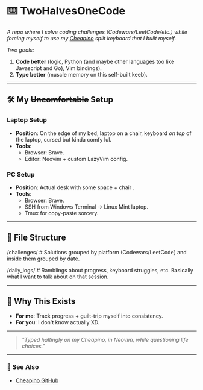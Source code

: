 # ⌨️ TwoHalvesOneCode  

*A repo where I solve coding challenges (Codewars/LeetCode/etc.) while forcing myself to use my [Cheapino](https://github.com/tompi/cheapino) split keyboard that I built myself.*

*Two goals:*  
1. **Code better** (logic, Python (and maybe other languages too like Javascript and Go), Vim bindings).  
2. **Type better** (muscle memory on this self-built keeb).  

---

## 🛠️ My ~~Uncomfortable~~ Setup  
### **Laptop Setup**  
- **Position**: On the edge of my bed, laptop on a chair, keyboard *on top* of the laptop, cursed but kinda comfy lul.  
- **Tools**:  
  - Browser: Brave.  
  - Editor: Neovim + custom LazyVim config.    

### **PC Setup**  
- **Position**: Actual desk with some space + chair .  
- **Tools**:  
  - Browser: Brave.
  - SSH from Windows Terminal → Linux Mint laptop.  
  - Tmux for copy-paste sorcery.

---

## 📂 File Structure  
/challenges/ # Solutions grouped by platform (Codewars/LeetCode) and inside them grouped by date.

/daily_logs/ # Ramblings about progress, keyboard struggles, etc. Basically what I want to talk about on that session.

---

## 🤔 Why This Exists  
- **For me**: Track progress + guilt-trip myself into consistency.  
- **For you**: I don't know actually XD.  

---

> *"Typed haltingly on my Cheapino, in Neovim, while questioning life choices."*  

---

### 🔗 See Also  
- [Cheapino GitHub](https://github.com/tompi/cheapino)

